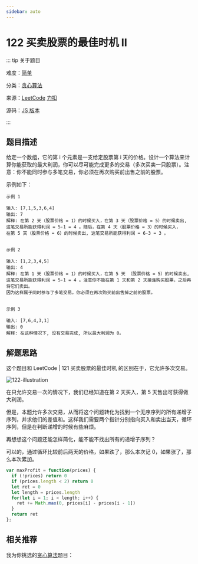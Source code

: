 ```yaml
---
sidebar: auto
---
```


# 122 买卖股票的最佳时机 II

::: tip 关于题目

难度：[简单](/solution/easy/)

分类：[贪心算法](/art/greedy.html)

来源：[LeetCode](https://leetcode.com/problems/best-time-to-buy-and-sell-stock-ii/)  [力扣](https://leetcode-cn.com/problems/best-time-to-buy-and-sell-stock-ii/)

源码：[JS 版本](https://github.com/swpuLeo/cattle/blob/master/src/easy/BestTimeToBuyAndSellStockII.js)

:::



## 题目描述

给定一个数组，它的第 i 个元素是一支给定股票第 i 天的价格。设计一个算法来计算你能获取的最大利润，你可以尽可能完成更多的交易（多次买卖一只股票）。注意：你不能同时参与多笔交易，你必须在再次购买前出售之前的股票。

示例如下：

```
示例 1

输入: [7,1,5,3,6,4]
输出: 7
解释: 在第 2 天（股票价格 = 1）的时候买入，在第 3 天（股票价格 = 5）的时候卖出, 
这笔交易所能获得利润 = 5-1 = 4 。随后，在第 4 天（股票价格 = 3）的时候买入，
在第 5 天（股票价格 = 6）的时候卖出, 这笔交易所能获得利润 = 6-3 = 3 。


示例 2

输入: [1,2,3,4,5]
输出: 4
解释: 在第 1 天（股票价格 = 1）的时候买入，在第 5 天 （股票价格 = 5）的时候卖出, 
这笔交易所能获得利润 = 5-1 = 4 。注意你不能在第 1 天和第 2 天接连购买股票，之后再将它们卖出。
因为这样属于同时参与了多笔交易，你必须在再次购买前出售掉之前的股票。


示例 3

输入: [7,6,4,3,1]
输出: 0
解释: 在这种情况下, 没有交易完成, 所以最大利润为 0。
```


## 解题思路

这个题目和 LeetCode | 121 买卖股票的最佳时机 的区别在于，它允许多次交易。

![122-illustration](https://w3fun-1253290453.cos.ap-chengdu.myqcloud.com/cattle/122-illustration.webp)

在只允许交易一次的情况下，我们已经知道在第 2 天买入，第 5 天售出可获得做大利润。

但是，本题允许多次交易，从而将这个问题转化为找到一个无序序列的所有递增子序列，并求他们的差值和。这样我们需要两个指针分别指向买入和卖出当天，循环序列，但是在判断递增的时候有些麻烦。

再想想这个问题还能怎样简化，能不能不找出所有的递增子序列？

可以的，通过循环比较前后两天的价格，如果跌了，那么本次记 0，如果涨了，那么本次累加。

```js
var maxProfit = function(prices) {
  if (!prices) return 0
  if (prices.length < 2) return 0
  let ret = 0
  let length = prices.length
  for(let i = 1; i < length; i++) {
    ret += Math.max(0, prices[i] - prices[i - 1])
  }
  return ret
};
```



## 相关推荐

我为你挑选的[贪心算法](/art/greedy.html)题目：
